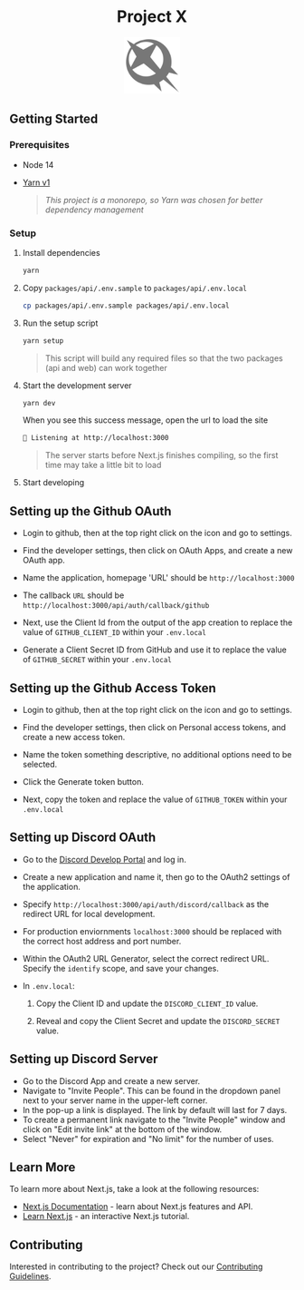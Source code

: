 <h1 align="center">Project X</h1>
<p align="center">
  <img src="docs/icon.svg" width="100px" />
</p>

## Getting Started

### Prerequisites

- Node 14
- [Yarn v1](https://classic.yarnpkg.com/lang/en/)

  > _This project is a monorepo, so Yarn was chosen for better dependency management_

### Setup

1.  Install dependencies

    ```zsh
    yarn
    ```

1.  Copy `packages/api/.env.sample` to `packages/api/.env.local`

    ```zsh
    cp packages/api/.env.sample packages/api/.env.local
    ```

1.  Run the setup script

    ```zsh
    yarn setup
    ```

    > This script will build any required files so that the two packages (api and web) can work together

1.  Start the development server

    ```zsh
    yarn dev
    ```

    When you see this success message, open the url to load the site

    ```zsh
    🚀 Listening at http://localhost:3000
    ```

    > The server starts before Next.js finishes compiling, so the first time may take a little bit to load

1.  Start developing

## Setting up the Github OAuth

- Login to github, then at the top right click on the icon and go to settings.

- Find the developer settings, then click on OAuth Apps, and create a new OAuth app.

- Name the application, homepage 'URL' should be `http://localhost:3000`

- The callback `URL` should be `http://localhost:3000/api/auth/callback/github`

- Next, use the Client Id from the output of the app creation to replace the value of `GITHUB_CLIENT_ID` within your `.env.local`

- Generate a Client Secret ID from GitHub and use it to replace the value of `GITHUB_SECRET` within your `.env.local`

## Setting up the Github Access Token

- Login to github, then at the top right click on the icon and go to settings.

- Find the developer settings, then click on Personal access tokens, and create a new access token.

- Name the token something descriptive, no additional options need to be selected.

- Click the Generate token button.

- Next, copy the token and replace the value of `GITHUB_TOKEN` within your `.env.local`

## Setting up Discord OAuth

- Go to the [Discord Develop Portal](https://discord.com/developers/applications) and log in.
- Create a new application and name it, then go to the OAuth2 settings of the application.
- Specify `http://localhost:3000/api/auth/discord/callback` as the redirect URL for local development.
- For production enviornments `localhost:3000` should be replaced with the correct host address and port number.
- Within the OAuth2 URL Generator, select the correct redirect URL. Specify the `identify` scope, and save your changes.
- In `.env.local`:

  1. Copy the Client ID and update the `DISCORD_CLIENT_ID` value.

  2. Reveal and copy the Client Secret and update the `DISCORD_SECRET` value.

## Setting up Discord Server

- Go to the Discord App and create a new server.
- Navigate to "Invite People". This can be found in the dropdown panel next to your server name in the upper-left corner.
- In the pop-up a link is displayed. The link by default will last for 7 days.
- To create a permanent link navigate to the "Invite People" window and click on "Edit invite link" at the bottom of the window.
- Select "Never" for expiration and "No limit" for the number of uses.

## Learn More

To learn more about Next.js, take a look at the following resources:

- [Next.js Documentation](https://nextjs.org/docs) - learn about Next.js features and API.
- [Learn Next.js](https://nextjs.org/learn) - an interactive Next.js tutorial.

## Contributing

Interested in contributing to the project? Check out our [Contributing Guidelines](./.github/CONTRIBUTING.md).
